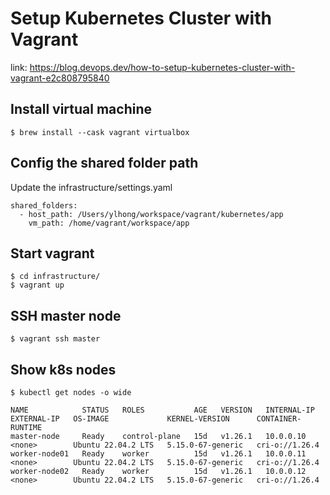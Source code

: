 # Setup Kubernetes Cluster with Vagrant
link: https://blog.devops.dev/how-to-setup-kubernetes-cluster-with-vagrant-e2c808795840

## Install virtual machine
```shell
$ brew install --cask vagrant virtualbox
```


## Config the shared folder path
Update the infrastructure/settings.yaml
```shell
shared_folders:
  - host_path: /Users/ylhong/workspace/vagrant/kubernetes/app
    vm_path: /home/vagrant/workspace/app
```
## Start vagrant

```shell
$ cd infrastructure/
$ vagrant up
```

## SSH master node

```shell
$ vagrant ssh master
```

## Show k8s nodes
```shell
$ kubectl get nodes -o wide

NAME            STATUS   ROLES           AGE   VERSION   INTERNAL-IP   EXTERNAL-IP   OS-IMAGE             KERNEL-VERSION      CONTAINER-RUNTIME
master-node     Ready    control-plane   15d   v1.26.1   10.0.0.10     <none>        Ubuntu 22.04.2 LTS   5.15.0-67-generic   cri-o://1.26.4
worker-node01   Ready    worker          15d   v1.26.1   10.0.0.11     <none>        Ubuntu 22.04.2 LTS   5.15.0-67-generic   cri-o://1.26.4
worker-node02   Ready    worker          15d   v1.26.1   10.0.0.12     <none>        Ubuntu 22.04.2 LTS   5.15.0-67-generic   cri-o://1.26.4
```

